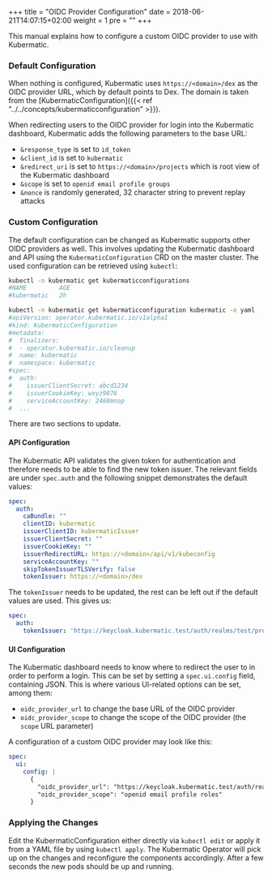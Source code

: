 +++
title = "OIDC Provider Configuration"
date = 2018-06-21T14:07:15+02:00
weight = 1
pre = "<b></b>"
+++

This manual explains how to configure a custom OIDC provider to use with Kubermatic.

### Default Configuration

When nothing is configured, Kubermatic uses `https://<domain>/dex` as the OIDC provider
URL, which by default points to Dex. The domain is taken from the
[KubermaticConfiguration]({{< ref "../../concepts/kubermaticconfiguration" >}}).

When redirecting users to the OIDC provider for login into the Kubermatic dashboard, Kubermatic
adds the following parameters to the base URL:

- `&response_type` is set to `id_token`
- `&client_id` is set to `kubermatic`
- `&redirect_uri` is set to `https://<domain>/projects` which is root view of the Kubermatic dashboard
- `&scope` is set to `openid email profile groups`
- `&nonce` is randomly generated, 32 character string to prevent replay attacks

### Custom Configuration

The default configuration can be changed as Kubermatic supports other OIDC providers as well. This
involves updating the Kubermatic dashboard and API using the `KubermaticConfiguration` CRD on the
master cluster. The used configuration can be retrieved using `kubectl`:

```bash
kubectl -n kubermatic get kubermaticconfigurations
#NAME         AGE
#kubermatic   2h

kubectl -n kubermatic get kubermaticconfiguration kubermatic -o yaml
#apiVersion: operator.kubermatic.io/v1alpha1
#kind: KubermaticConfiguration
#metadata:
#  finalizers:
#  - operator.kubermatic.io/cleanup
#  name: kubermatic
#  namespace: kubermatic
#spec:
#  auth:
#    issuerClientSecret: abcd1234
#    issuerCookieKey: wxyz9876
#    serviceAccountKey: 2468mnop
#  ...
```

There are two sections to update.

#### API Configuration

The Kubermatic API validates the given token for authentication and therefore needs to be able to
find the new token issuer. The relevant fields are under `spec.auth` and the following snippet
demonstrates the default values:

```yaml
spec:
  auth:
    caBundle: ""
    clientID: kubermatic
    issuerClientID: kubermaticIssuer
    issuerClientSecret: ""
    issuerCookieKey: ""
    issuerRedirectURL: https://<domain>/api/v1/kubeconfig
    serviceAccountKey: ""
    skipTokenIssuerTLSVerify: false
    tokenIssuer: https://<domain>/dex
```

The `tokenIssuer` needs to be updated, the rest can be left out if the default values are
used. This gives us:

```yaml
spec:
  auth:
    tokenIssuer: 'https://keycloak.kubermatic.test/auth/realms/test/protocol/openid-connect/auth'
```

#### UI Configuration

The Kubermatic dashboard needs to know where to redirect the user to in order to perform a
login. This can be set by setting a `spec.ui.config` field, containing JSON. This is where
various UI-related options can be set, among them:

- `oidc_provider_url` to change the base URL of the OIDC provider
- `oidc_provider_scope` to change the scope of the OIDC provider (the `scope` URL parameter)

A configuration of a custom OIDC provider may look like this:

```yaml
spec:
  ui:
    config: |
      {
        "oidc_provider_url": "https://keycloak.kubermatic.test/auth/realms/test/protocol/openid-connect/auth",
        "oidc_provider_scope": "openid email profile roles"
      }
```

### Applying the Changes

Edit the KubermaticConfiguration either directly via `kubectl edit` or apply it from a YAML
file by using `kubectl apply`. The Kubermatic Operator will pick up on the changes and
reconfigure the components accordingly. After a few seconds the new pods should be up and
running.
